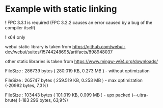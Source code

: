 # Example with static linking

! FPC 3.3.1 is required (FPC 3.2.2 causes an error caused by a bug of the compiler itself)

! x64 only

webui static library is taken from https://github.com/webui-dev/webui/suites/15744248695/artifacts/898948037

other static libraries is taken from https://www.mingw-w64.org/downloads/

FileSize	: 286739 bytes ( 280.019 KB,  0.273 MB )  - without optimization

FileSize	: 265747 bytes ( 259.519 KB,  0.253 MB )  - max optimization (-20992 bytes, 7,3%)

FileSize	: 103443 bytes ( 101.019 KB,  0.099 MB )  - upx packed (--ultra-brute) (-183 296 bytes, 63,9%)
